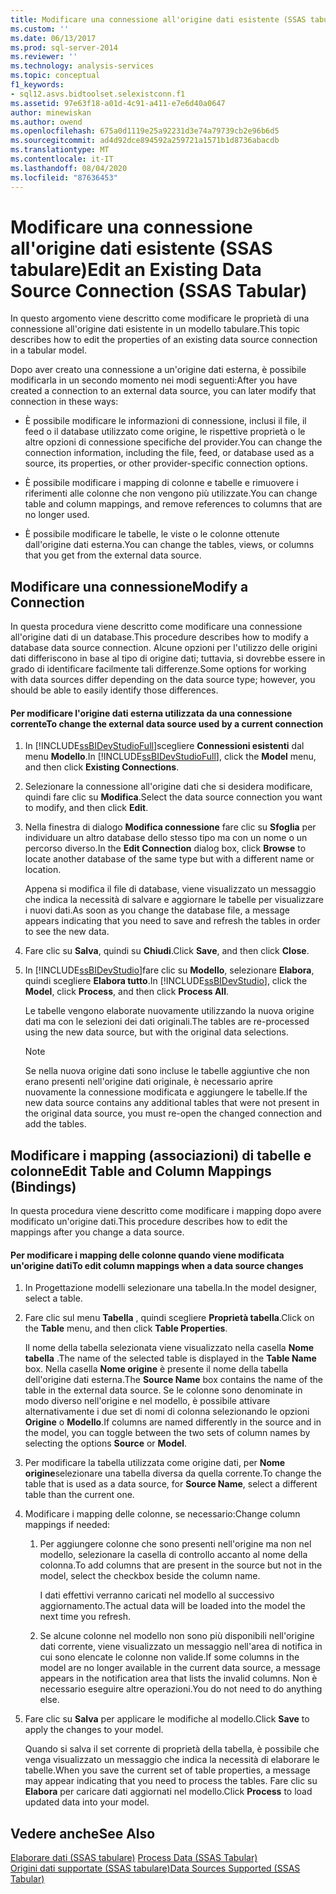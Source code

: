 ```yaml
---
title: Modificare una connessione all'origine dati esistente (SSAS tabulare) | Microsoft Docs
ms.custom: ''
ms.date: 06/13/2017
ms.prod: sql-server-2014
ms.reviewer: ''
ms.technology: analysis-services
ms.topic: conceptual
f1_keywords:
- sql12.asvs.bidtoolset.selexistconn.f1
ms.assetid: 97e63f18-a01d-4c91-a411-e7e6d40a0647
author: minewiskan
ms.author: owend
ms.openlocfilehash: 675a0d1119e25a92231d3e74a79739cb2e96b6d5
ms.sourcegitcommit: ad4d92dce894592a259721a1571b1d8736abacdb
ms.translationtype: MT
ms.contentlocale: it-IT
ms.lasthandoff: 08/04/2020
ms.locfileid: "87636453"
---
```

# <a name="edit-an-existing-data-source-connection-ssas-tabular"></a><span data-ttu-id="b229d-102">Modificare una connessione all'origine dati esistente (SSAS tabulare)</span><span class="sxs-lookup"><span data-stu-id="b229d-102">Edit an Existing Data Source Connection (SSAS Tabular)</span></span>
  <span data-ttu-id="b229d-103">In questo argomento viene descritto come modificare le proprietà di una connessione all'origine dati esistente in un modello tabulare.</span><span class="sxs-lookup"><span data-stu-id="b229d-103">This topic describes how to edit the properties of an existing data source connection in a tabular model.</span></span>  
  
 <span data-ttu-id="b229d-104">Dopo aver creato una connessione a un'origine dati esterna, è possibile modificarla in un secondo momento nei modi seguenti:</span><span class="sxs-lookup"><span data-stu-id="b229d-104">After you have created a connection to an external data source, you can later modify that connection in these ways:</span></span>  
  
-   <span data-ttu-id="b229d-105">È possibile modificare le informazioni di connessione, inclusi il file, il feed o il database utilizzato come origine, le rispettive proprietà o le altre opzioni di connessione specifiche del provider.</span><span class="sxs-lookup"><span data-stu-id="b229d-105">You can change the connection information, including the file, feed, or database used as a source, its properties, or other provider-specific connection options.</span></span>  
  
-   <span data-ttu-id="b229d-106">È possibile modificare i mapping di colonne e tabelle e rimuovere i riferimenti alle colonne che non vengono più utilizzate.</span><span class="sxs-lookup"><span data-stu-id="b229d-106">You can change table and column mappings, and remove references to columns that are no longer used.</span></span>  
  
-   <span data-ttu-id="b229d-107">È possibile modificare le tabelle, le viste o le colonne ottenute dall'origine dati esterna.</span><span class="sxs-lookup"><span data-stu-id="b229d-107">You can change the tables, views, or columns that you get from the external data source.</span></span>  
  
## <a name="modify-a-connection"></a><span data-ttu-id="b229d-108">Modificare una connessione</span><span class="sxs-lookup"><span data-stu-id="b229d-108">Modify a Connection</span></span>  
 <span data-ttu-id="b229d-109">In questa procedura viene descritto come modificare una connessione all'origine dati di un database.</span><span class="sxs-lookup"><span data-stu-id="b229d-109">This procedure describes how to modify a database data source connection.</span></span> <span data-ttu-id="b229d-110">Alcune opzioni per l'utilizzo delle origini dati differiscono in base al tipo di origine dati; tuttavia, si dovrebbe essere in grado di identificare facilmente tali differenze.</span><span class="sxs-lookup"><span data-stu-id="b229d-110">Some options for working with data sources differ depending on the data source type; however, you should be able to easily identify those differences.</span></span>  
  
#### <a name="to-change-the-external-data-source-used-by-a-current-connection"></a><span data-ttu-id="b229d-111">Per modificare l'origine dati esterna utilizzata da una connessione corrente</span><span class="sxs-lookup"><span data-stu-id="b229d-111">To change the external data source used by a current connection</span></span>  
  
1.  <span data-ttu-id="b229d-112">In [!INCLUDE[ssBIDevStudioFull](../includes/ssbidevstudiofull-md.md)]scegliere **Connessioni esistenti** dal menu **Modello**.</span><span class="sxs-lookup"><span data-stu-id="b229d-112">In [!INCLUDE[ssBIDevStudioFull](../includes/ssbidevstudiofull-md.md)], click the **Model** menu, and then click **Existing Connections**.</span></span>  
  
2.  <span data-ttu-id="b229d-113">Selezionare la connessione all'origine dati che si desidera modificare, quindi fare clic su **Modifica**.</span><span class="sxs-lookup"><span data-stu-id="b229d-113">Select the data source connection you want to modify, and then click **Edit**.</span></span>  
  
3.  <span data-ttu-id="b229d-114">Nella finestra di dialogo **Modifica connessione** fare clic su **Sfoglia** per individuare un altro database dello stesso tipo ma con un nome o un percorso diverso.</span><span class="sxs-lookup"><span data-stu-id="b229d-114">In the **Edit Connection** dialog box, click **Browse** to locate another database of the same type but with a different name or location.</span></span>  
  
     <span data-ttu-id="b229d-115">Appena si modifica il file di database, viene visualizzato un messaggio che indica la necessità di salvare e aggiornare le tabelle per visualizzare i nuovi dati.</span><span class="sxs-lookup"><span data-stu-id="b229d-115">As soon as you change the database file, a message appears indicating that you need to save and refresh the tables in order to see the new data.</span></span>  
  
4.  <span data-ttu-id="b229d-116">Fare clic su **Salva**, quindi su **Chiudi**.</span><span class="sxs-lookup"><span data-stu-id="b229d-116">Click **Save**, and then click **Close**.</span></span>  
  
5.  <span data-ttu-id="b229d-117">In [!INCLUDE[ssBIDevStudio](../includes/ssbidevstudio-md.md)]fare clic su **Modello**, selezionare **Elabora**, quindi scegliere **Elabora tutto**.</span><span class="sxs-lookup"><span data-stu-id="b229d-117">In [!INCLUDE[ssBIDevStudio](../includes/ssbidevstudio-md.md)], click the **Model**, click **Process**, and then click **Process All**.</span></span>  
  
     <span data-ttu-id="b229d-118">Le tabelle vengono elaborate nuovamente utilizzando la nuova origine dati ma con le selezioni dei dati originali.</span><span class="sxs-lookup"><span data-stu-id="b229d-118">The tables are re-processed using the new data source, but with the original data selections.</span></span>  
  
    > [!NOTE]  
    >  <span data-ttu-id="b229d-119">Se nella nuova origine dati sono incluse le tabelle aggiuntive che non erano presenti nell'origine dati originale, è necessario aprire nuovamente la connessione modificata e aggiungere le tabelle.</span><span class="sxs-lookup"><span data-stu-id="b229d-119">If the new data source contains any additional tables that were not present in the original data source, you must re-open the changed connection and add the tables.</span></span>  
  
## <a name="edit-table-and-column-mappings-bindings"></a><span data-ttu-id="b229d-120">Modificare i mapping (associazioni) di tabelle e colonne</span><span class="sxs-lookup"><span data-stu-id="b229d-120">Edit Table and Column Mappings (Bindings)</span></span>  
 <span data-ttu-id="b229d-121">In questa procedura viene descritto come modificare i mapping dopo avere modificato un'origine dati.</span><span class="sxs-lookup"><span data-stu-id="b229d-121">This procedure describes how to edit the mappings after you change a data source.</span></span>  
  
#### <a name="to-edit-column-mappings-when-a-data-source-changes"></a><span data-ttu-id="b229d-122">Per modificare i mapping delle colonne quando viene modificata un'origine dati</span><span class="sxs-lookup"><span data-stu-id="b229d-122">To edit column mappings when a data source changes</span></span>  
  
1.  <span data-ttu-id="b229d-123">In Progettazione modelli selezionare una tabella.</span><span class="sxs-lookup"><span data-stu-id="b229d-123">In the model designer, select a table.</span></span>  
  
2.  <span data-ttu-id="b229d-124">Fare clic sul menu **Tabella** , quindi scegliere **Proprietà tabella**.</span><span class="sxs-lookup"><span data-stu-id="b229d-124">Click on the **Table** menu, and then click **Table Properties**.</span></span>  
  
     <span data-ttu-id="b229d-125">Il nome della tabella selezionata viene visualizzato nella casella **Nome tabella** .</span><span class="sxs-lookup"><span data-stu-id="b229d-125">The name of the selected table is displayed in the **Table Name** box.</span></span> <span data-ttu-id="b229d-126">Nella casella **Nome origine** è presente il nome della tabella dell'origine dati esterna.</span><span class="sxs-lookup"><span data-stu-id="b229d-126">The **Source Name** box contains the name of the table in the external data source.</span></span> <span data-ttu-id="b229d-127">Se le colonne sono denominate in modo diverso nell'origine e nel modello, è possibile attivare alternativamente i due set di nomi di colonna selezionando le opzioni **Origine** o **Modello**.</span><span class="sxs-lookup"><span data-stu-id="b229d-127">If columns are named differently in the source and in the model, you can toggle between the two sets of column names by selecting the options **Source** or **Model**.</span></span>  
  
3.  <span data-ttu-id="b229d-128">Per modificare la tabella utilizzata come origine dati, per **Nome origine**selezionare una tabella diversa da quella corrente.</span><span class="sxs-lookup"><span data-stu-id="b229d-128">To change the table that is used as a data source, for **Source Name**, select a different table than the current one.</span></span>  
  
4.  <span data-ttu-id="b229d-129">Modificare i mapping delle colonne, se necessario:</span><span class="sxs-lookup"><span data-stu-id="b229d-129">Change column mappings if needed:</span></span>  
  
    1.  <span data-ttu-id="b229d-130">Per aggiungere colonne che sono presenti nell'origine ma non nel modello, selezionare la casella di controllo accanto al nome della colonna.</span><span class="sxs-lookup"><span data-stu-id="b229d-130">To add columns that are present in the source but not in the model, select the checkbox beside the column name.</span></span>  
  
         <span data-ttu-id="b229d-131">I dati effettivi verranno caricati nel modello al successivo aggiornamento.</span><span class="sxs-lookup"><span data-stu-id="b229d-131">The actual data will be loaded into the model the next time you refresh.</span></span>  
  
    2.  <span data-ttu-id="b229d-132">Se alcune colonne nel modello non sono più disponibili nell'origine dati corrente, viene visualizzato un messaggio nell'area di notifica in cui sono elencate le colonne non valide.</span><span class="sxs-lookup"><span data-stu-id="b229d-132">If some columns in the model are no longer available in the current data source, a message appears in the notification area that lists the invalid columns.</span></span> <span data-ttu-id="b229d-133">Non è necessario eseguire altre operazioni.</span><span class="sxs-lookup"><span data-stu-id="b229d-133">You do not need to do anything else.</span></span>  
  
5.  <span data-ttu-id="b229d-134">Fare clic su **Salva** per applicare le modifiche al modello.</span><span class="sxs-lookup"><span data-stu-id="b229d-134">Click **Save** to apply the changes to your model.</span></span>  
  
     <span data-ttu-id="b229d-135">Quando si salva il set corrente di proprietà della tabella, è possibile che venga visualizzato un messaggio che indica la necessità di elaborare le tabelle.</span><span class="sxs-lookup"><span data-stu-id="b229d-135">When you save the current set of table properties, a message may appear indicating that you need to process the tables.</span></span> <span data-ttu-id="b229d-136">Fare clic su **Elabora** per caricare dati aggiornati nel modello.</span><span class="sxs-lookup"><span data-stu-id="b229d-136">Click **Process** to load updated data into your model.</span></span>  
  
## <a name="see-also"></a><span data-ttu-id="b229d-137">Vedere anche</span><span class="sxs-lookup"><span data-stu-id="b229d-137">See Also</span></span>  
 <span data-ttu-id="b229d-138">[Elaborare dati &#40;SSAS tabulare&#41;](process-data-ssas-tabular.md) </span><span class="sxs-lookup"><span data-stu-id="b229d-138">[Process Data &#40;SSAS Tabular&#41;](process-data-ssas-tabular.md) </span></span>  
 [<span data-ttu-id="b229d-139">Origini dati supportate &#40;SSAS tabulare&#41;</span><span class="sxs-lookup"><span data-stu-id="b229d-139">Data Sources Supported &#40;SSAS Tabular&#41;</span></span>](tabular-models/data-sources-supported-ssas-tabular.md)  
  
  
